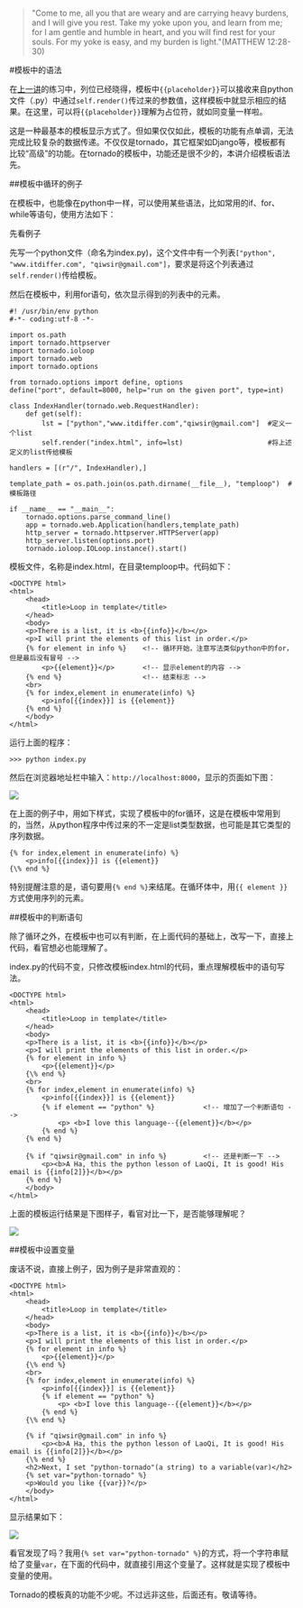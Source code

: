 >"Come to me, all you that are weary and are carrying heavy burdens, and I will give you rest. Take my yoke upon you, and learn from me; for I am gentle and humble in heart, and you will find rest for your souls. For my yoke is easy, and my burden is light."(MATTHEW 12:28-30)

#模板中的语法

在[上一讲](./311.md)的练习中，列位已经晓得，模板中`{{placeholder}}`可以接收来自python文件（.py）中通过`self.render()`传过来的参数值，这样模板中就显示相应的结果。在这里，可以将`{{placeholder}}`理解为占位符，就如同变量一样啦。

这是一种最基本的模板显示方式了。但如果仅仅如此，模板的功能有点单调，无法完成比较复杂的数据传递。不仅仅是tornado，其它框架如Django等，模板都有比较“高级”的功能。在tornado的模板中，功能还是很不少的，本讲介绍模板语法先。

##模板中循环的例子

在模板中，也能像在python中一样，可以使用某些语法，比如常用的if、for、while等语句，使用方法如下：

先看例子

先写一个python文件（命名为index.py)，这个文件中有一个列表`["python", "www.itdiffer.com", "qiwsir@gmail.com"]`，要求是将这个列表通过`self.render()`传给模板。

然后在模板中，利用for语句，依次显示得到的列表中的元素。

	#! /usr/bin/env python
	#-*- coding:utf-8 -*-

	import os.path
	import tornado.httpserver
	import tornado.ioloop
	import tornado.web
	import tornado.options

	from tornado.options import define, options
	define("port", default=8000, help="run on the given port", type=int)

	class IndexHandler(tornado.web.RequestHandler):
	    def get(self):
	        lst = ["python","www.itdiffer.com","qiwsir@gmail.com"]  #定义一个list
	        self.render("index.html", info=lst)                     #将上述定义的list传给模板

	handlers = [(r"/", IndexHandler),]

	template_path = os.path.join(os.path.dirname(__file__), "temploop")  #模板路径

	if __name__ == "__main__":
	    tornado.options.parse_command_line()
	    app = tornado.web.Application(handlers,template_path)
	    http_server = tornado.httpserver.HTTPServer(app)
	    http_server.listen(options.port)
	    tornado.ioloop.IOLoop.instance().start()

模板文件，名称是index.html，在目录temploop中。代码如下：

	<DOCTYPE html>
	<html>
	    <head>
	        <title>Loop in template</title>
	    </head>
	    <body>
	    <p>There is a list, it is <b>{{info}}</b></p>
	    <p>I will print the elements of this list in order.</p>
	    {% for element in info %}    <!-- 循环开始，注意写法类似python中的for，但是最后没有冒号 -->
	        <p>{{element}}</p>       <!-- 显示element的内容 -->
	    {% end %}                    <!-- 结束标志 -->
	    <br>
	    {% for index,element in enumerate(info) %}
	        <p>info[{{index}}] is {{element}}
	    {% end %}
	    </body>
	</html>

运行上面的程序：

    >>> python index.py

然后在浏览器地址栏中输入：`http://localhost:8000`，显示的页面如下图：

![](https://raw.githubusercontent.com/qiwsir/ITArticles/master/Pictures/31201.png)

在上面的例子中，用如下样式，实现了模板中的for循环，这是在模板中常用到的，当然，从python程序中传过来的不一定是list类型数据，也可能是其它类型的序列数据。

    {% for index,element in enumerate(info) %}
        <p>info[{{index}}] is {{element}}
    {\% end %}

特别提醒注意的是，语句要用`{% end %}`来结尾。在循环体中，用`{{ element }}`方式使用序列的元素。

##模板中的判断语句

除了循环之外，在模板中也可以有判断，在上面代码的基础上，改写一下，直接上代码，看官想必也能理解了。

index.py的代码不变，只修改模板index.html的代码，重点理解模板中的语句写法。

    <DOCTYPE html>
    <html>
        <head>
            <title>Loop in template</title>
        </head>
        <body>
        <p>There is a list, it is <b>{{info}}</b></p>
        <p>I will print the elements of this list in order.</p>
        {% for element in info %}
            <p>{{element}}</p>
        {\% end %}
        <br>
        {% for index,element in enumerate(info) %}
            <p>info[{{index}}] is {{element}}
            {% if element == "python" %}            <!-- 增加了一个判断语句 -->
                <p> <b>I love this language--{{element}}</b></p>
            {% end %}
        {% end %}

        {% if "qiwsir@gmail.com" in info %}         <!-- 还是判断一下 -->
            <p><b>A Ha, this the python lesson of LaoQi, It is good! His email is {{info[2]}}</b></p>
        {% end %}
        </body>
    </html>

上面的模板运行结果是下图样子，看官对比一下，是否能够理解呢？

![](https://raw.githubusercontent.com/qiwsir/ITArticles/master/Pictures/31202.png)

##模板中设置变量

废话不说，直接上例子，因为例子是非常直观的：

	<DOCTYPE html>
	<html>
	    <head>
	        <title>Loop in template</title>
	    </head>
	    <body>
	    <p>There is a list, it is <b>{{info}}</b></p>
	    <p>I will print the elements of this list in order.</p>
	    {% for element in info %}
	        <p>{{element}}</p>
	    {\% end %}
	    <br>
	    {% for index,element in enumerate(info) %}
	        <p>info[{{index}}] is {{element}}
	        {% if element == "python" %}
	            <p> <b>I love this language--{{element}}</b></p>
	        {% end %}
	    {\% end %}

	    {% if "qiwsir@gmail.com" in info %}
	        <p><b>A Ha, this the python lesson of LaoQi, It is good! His email is {{info[2]}}</b></p>
	    {\% end %}
	    <h2>Next, I set "python-tornado"(a string) to a variable(var)</h2>
	    {% set var="python-tornado" %}
	    <p>Would you like {{var}}?</p>
	    </body>
	</html>

显示结果如下：

![](https://raw.githubusercontent.com/qiwsir/ITArticles/master/Pictures/31203.png)

看官发现了吗？我用`{% set var="python-tornado" %}`的方式，将一个字符串赋给了变量`var`，在下面的代码中，就直接引用这个变量了。这样就是实现了模板中变量的使用。

Tornado的模板真的功能不少呢。不过远非这些，后面还有。敬请等待。
